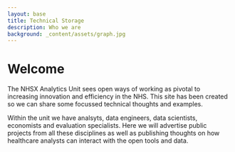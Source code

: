 ```yaml
---
layout: base 
title: Technical Storage
description: Who we are
background: _content/assets/graph.jpg
---
```


<h1>Welcome</h1>

The NHSX Analytics Unit sees open ways of working as pivotal to increasing innovation and efficiency in the NHS.  This site has been created so we can share some focussed technical thoughts and examples.  

Within the unit we have analsyts, data engineers, data scientists, economists and evaluation specialists.   Here we will advertise public projects from all these disciplines as well as publishing thoughts on how healthcare analysts can interact with the open tools and data.
